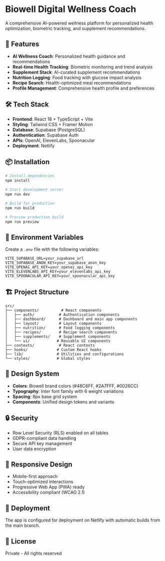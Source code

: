 # Biowell Digital Wellness Coach

A comprehensive AI-powered wellness platform for personalized health optimization, biometric tracking, and supplement recommendations.

## 🚀 Features

- **AI Wellness Coach**: Personalized health guidance and recommendations
- **Real-time Health Tracking**: Biometric monitoring and trend analysis
- **Supplement Stack**: AI-curated supplement recommendations
- **Nutrition Logging**: Food tracking with glucose impact analysis
- **Recipe Search**: Health-optimized meal recommendations
- **Profile Management**: Comprehensive health profile and preferences

## 🛠️ Tech Stack

- **Frontend**: React 18 + TypeScript + Vite
- **Styling**: Tailwind CSS + Framer Motion
- **Database**: Supabase (PostgreSQL)
- **Authentication**: Supabase Auth
- **APIs**: OpenAI, ElevenLabs, Spoonacular
- **Deployment**: Netlify

## 📦 Installation

```bash
# Install dependencies
npm install

# Start development server
npm run dev

# Build for production
npm run build

# Preview production build
npm run preview
```

## 🔧 Environment Variables

Create a `.env` file with the following variables:

```env
VITE_SUPABASE_URL=your_supabase_url
VITE_SUPABASE_ANON_KEY=your_supabase_anon_key
VITE_OPENAI_API_KEY=your_openai_api_key
VITE_ELEVENLABS_API_KEY=your_elevenlabs_api_key
VITE_SPOONACULAR_API_KEY=your_spoonacular_api_key
```

## 🏗️ Project Structure

```
src/
├── components/          # React components
│   ├── auth/           # Authentication components
│   ├── dashboard/      # Dashboard and main app components
│   ├── layout/         # Layout components
│   ├── nutrition/      # Food logging components
│   ├── recipes/        # Recipe search components
│   ├── supplements/    # Supplement components
│   └── ui/            # Reusable UI components
├── contexts/           # React contexts
├── hooks/             # Custom React hooks
├── lib/               # Utilities and configurations
└── styles/            # Global styles
```

## 🎨 Design System

- **Colors**: Biowell brand colors (#48C6FF, #2A7FFF, #0026CC)
- **Typography**: Inter font family with 6 weight variations
- **Spacing**: 8px base grid system
- **Components**: Unified design tokens and variants

## 🔒 Security

- Row Level Security (RLS) enabled on all tables
- GDPR-compliant data handling
- Secure API key management
- User data encryption

## 📱 Responsive Design

- Mobile-first approach
- Touch-optimized interactions
- Progressive Web App (PWA) ready
- Accessibility compliant (WCAG 2.1)

## 🚀 Deployment

The app is configured for deployment on Netlify with automatic builds from the main branch.

## 📄 License

Private - All rights reserved